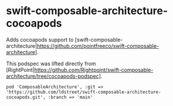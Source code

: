 # swift-composable-architecture-cocoapods

Adds cocoapods support to [swift-composable-architecture|https://github.com/pointfreeco/swift-composable-architecture].

This podspec was lifted directly from [RightPoint|https://github.com/Rightpoint/swift-composable-architecture/tree/cocoapods-podspec].

```
pod 'ComposableArchitecture', :git => 'https://github.com/ldstreet/swift-composable-architecture-cocoapods.git', :branch => 'main'
```
